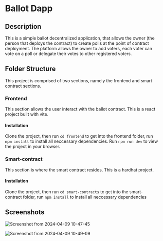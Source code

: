 # Ballot Dapp

## Description
This is a simple ballot decentralized application, that allows the owner (the person that deploys the contract) to create polls at the point of contract deployment. 
The platform allows the owner to add voters, each voter can vote on a poll or delegate their votes to other registered voters.

## Folder Structure
This project is comprised of two sections, namely the frontend and smart contract sections.

### Frontend
This section allows the user interact with the ballot contract. 
This is a react project built with vite.

#### Installation
Clone the project, then run `cd frontend` to get into the frontend folder, run `npm install` to install all neccessary dependencies. Run `npm run dev` to view the project in your browser.

### Smart-contract
This section is where the smart contract resides. 
This is a hardhat project.

#### Installation
Clone the project, then run `cd smart-contracts` to get into the smart-contract folder, run `npm install` to install all neccessary dependencies

## Screenshots

![Screenshot from 2024-04-09 10-47-45](https://github.com/Apolloelephen/BallotDapp/assets/90451195/0020c6a0-cbbe-4c50-8507-e24cbc13eb55)


![Screenshot from 2024-04-09 10-49-09](https://github.com/Apolloelephen/BallotDapp/assets/90451195/f2a7910b-f163-4c34-b878-1a1dfc186b5f)


